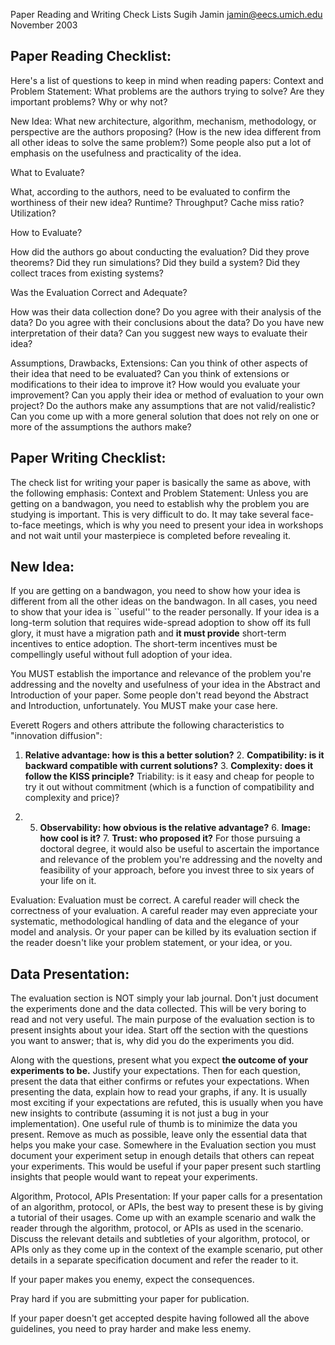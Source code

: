 Paper Reading and Writing Check Lists Sugih Jamin jamin@eecs.umich.edu November 2003

## Paper Reading Checklist:

Here's a list of questions to keep in mind when reading papers:
Context and Problem Statement:
What problems are the authors trying to solve? Are they important problems? Why or why not?

New Idea:
What new architecture, algorithm, mechanism, methodology, or perspective are the authors proposing? (How is the new idea different from all other ideas to solve the same problem?) Some people also put a lot of emphasis on the usefulness and practicality of the idea.

What to Evaluate?

What, according to the authors, need to be evaluated to confirm the worthiness of their new idea? Runtime? Throughput? Cache miss ratio? Utilization?

How to Evaluate?

How did the authors go about conducting the evaluation? Did they prove theorems? Did they run simulations? Did they build a system? Did they collect traces from existing systems?

Was the Evaluation Correct and Adequate?

How was their data collection done? Do you agree with their analysis of the data? Do you agree with their conclusions about the data? Do you have new interpretation of their data? Can you suggest new ways to evaluate their idea?

Assumptions, Drawbacks, Extensions:
Can you think of other aspects of their idea that need to be evaluated? Can you think of extensions or modifications to their idea to improve it? How would you evaluate your improvement? Can you apply their idea or method of evaluation to your own project? Do the authors make any assumptions that are not valid/realistic? Can you come up with a more general solution that does not rely on one or more of the assumptions the authors make?

## Paper Writing Checklist:

The check list for writing your paper is basically the same as above, with the following emphasis:
Context and Problem Statement:
Unless you are getting on a bandwagon, you need to establish why the problem you are studying is important. This is very difficult to do. It may take several face-to-face meetings, which is why you need to present your idea in workshops and not wait until your masterpiece is completed before revealing it.

## New Idea:

If you are getting on a bandwagon, you need to show how your idea is different from all the other ideas on the bandwagon. In all cases, you need to show that your idea is ``useful'' to the reader personally. If your idea is a long-term solution that requires wide-spread adoption to show off its full glory, it must have a migration path and **it must provide**
short-term incentives to entice adoption. The short-term incentives must be compellingly useful without full adoption of your idea.

You MUST establish the importance and relevance of the problem you're addressing and the novelty and usefulness of your idea in the Abstract and Introduction of your paper. Some people don't read beyond the Abstract and Introduction, unfortunately. You MUST make your case here.

Everett Rogers and others attribute the following characteristics to "innovation diffusion":
1. **Relative advantage: how is this a better solution?** 2. **Compatibility: is it backward compatible with current solutions?** 3. **Complexity: does it follow the KISS principle?**
Triability: is it easy and cheap for people to try it out without commitment (which is a function of compatibility and complexity and price)?

4. 5. **Observability: how obvious is the relative advantage?** 6. **Image: how cool is it?** 7. **Trust: who proposed it?**
For those pursuing a doctoral degree, it would also be useful to ascertain the importance and relevance of the problem you're addressing and the novelty and feasibility of your approach, before you invest three to six years of your life on it.

Evaluation:
Evaluation must be correct. A careful reader will check the correctness of your evaluation. A careful reader may even appreciate your systematic, methodological handling of data and the elegance of your model and analysis. Or your paper can be killed by its evaluation section if the reader doesn't like your problem statement, or your idea, or you.

## Data Presentation:

The evaluation section is NOT simply your lab journal. Don't just document the experiments done and the data collected. This will be very boring to read and not very useful. The main purpose of the evaluation section is to present insights about your idea. Start off the section with the questions you want to answer; that is, why did you do the experiments you did.

Along with the questions, present what you expect **the outcome of your experiments to be.**
Justify your expectations. Then for each question, present the data that either confirms or refutes your expectations. When presenting the data, explain how to read your graphs, if any. It is usually most exciting if your expectations are refuted, this is usually when you have new insights to contribute (assuming it is not just a bug in your implementation). One useful rule of thumb is to minimize the data you present. Remove as much as possible, leave only the essential data that helps you make your case. Somewhere in the Evaluation section you must document your experiment setup in enough details that others can repeat your experiments. This would be useful if your paper present such startling insights that people would want to repeat your experiments.

Algorithm, Protocol, APIs Presentation:
If your paper calls for a presentation of an algorithm, protocol, or APIs, the best way to present these is by giving a tutorial of their usages. Come up with an example scenario and walk the reader through the algorithm, protocol, or APIs as used in the scenario. Discuss the relevant details and subtleties of your algorithm, protocol, or APIs only as they come up in the context of the example scenario, put other details in a separate specification document and refer the reader to it.

If your paper makes you enemy, expect the consequences.

Pray hard if you are submitting your paper for publication.

If your paper doesn't get accepted despite having followed all the above guidelines, you need to pray harder and make less enemy.